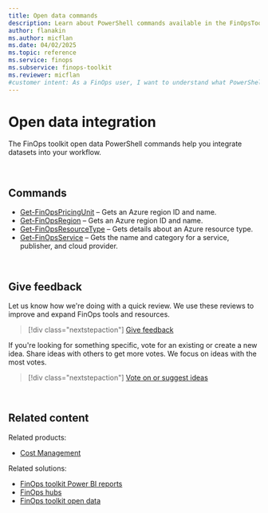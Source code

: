 ```yaml
---
title: Open data commands
description: Learn about PowerShell commands available in the FinOpsToolkit module to work with FinOps open data and integrate datasets into your workflow.
author: flanakin
ms.author: micflan
ms.date: 04/02/2025
ms.topic: reference
ms.service: finops
ms.subservice: finops-toolkit
ms.reviewer: micflan
#customer intent: As a FinOps user, I want to understand what PowerShell commands are available to leverage FinOps open data in the FinOpsToolkit module.
---
```


<!-- markdownlint-disable-next-line MD025 -->
# Open data integration

The FinOps toolkit open data PowerShell commands help you integrate datasets into your workflow.

<br>

## Commands

- [Get-FinOpsPricingUnit](Get-FinOpsPricingUnit.md) – Gets an Azure region ID and name.
- [Get-FinOpsRegion](Get-FinOpsRegion.md) – Gets an Azure region ID and name.
- [Get-FinOpsResourceType](Get-FinOpsResourceType.md) – Gets details about an Azure resource type.
- [Get-FinOpsService](Get-FinOpsService.md) – Gets the name and category for a service, publisher, and cloud provider.

<br>

## Give feedback

Let us know how we're doing with a quick review. We use these reviews to improve and expand FinOps tools and resources.

> [!div class="nextstepaction"]
> [Give feedback](https://portal.azure.com/#view/HubsExtension/InProductFeedbackBlade/extensionName/FinOpsToolkit/cesQuestion/How%20easy%20or%20hard%20is%20it%20to%20use%20the%20FinOps%20toolkit%20PowerShell%20module%3F/cvaQuestion/How%20valuable%20are%20the%20FinOps%20toolkit%20PowerShell%20module%3F/surveyId/FTK0.11/bladeName/PowerShell/featureName/OpenData)

If you're looking for something specific, vote for an existing or create a new idea. Share ideas with others to get more votes. We focus on ideas with the most votes.

> [!div class="nextstepaction"]
> [Vote on or suggest ideas](https://github.com/microsoft/finops-toolkit/issues?q=is%3Aissue%20is%3Aopen%20label%3A%22Tool%3A%20PowerShell%22%20sort%3A"reactions-%2B1-desc")

<br>

## Related content

Related products:

- [Cost Management](/azure/cost-management-billing/costs/)

Related solutions:

- [FinOps toolkit Power BI reports](../../power-bi/reports.md)
- [FinOps hubs](../../hubs/finops-hubs-overview.md)
- [FinOps toolkit open data](../../open-data.md)

<br>
